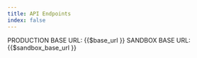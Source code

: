 ```yaml
---
title: API Endpoints
index: false
---
```


PRODUCTION BASE URL: {{$base_url }}
SANDBOX BASE URL: {{$sandbox_base_url }}


<Catalog />
